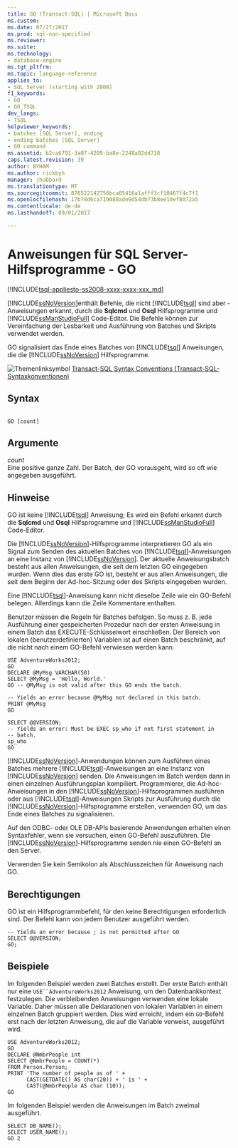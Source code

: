 ```yaml
---
title: GO (Transact-SQL) | Microsoft Docs
ms.custom: 
ms.date: 07/27/2017
ms.prod: sql-non-specified
ms.reviewer: 
ms.suite: 
ms.technology:
- database-engine
ms.tgt_pltfrm: 
ms.topic: language-reference
applies_to:
- SQL Server (starting with 2008)
f1_keywords:
- GO
- GO_TSQL
dev_langs:
- TSQL
helpviewer_keywords:
- batches [SQL Server], ending
- ending batches [SQL Server]
- GO command
ms.assetid: b2ca6791-3a07-4209-ba8e-2248a92dd738
caps.latest.revision: 39
author: BYHAM
ms.author: rickbyh
manager: jhubbard
ms.translationtype: MT
ms.sourcegitcommit: 876522142756bca05416a1afff3cf10467f4c7f1
ms.openlocfilehash: 17b78d6ca719088ade9d54db73b8ee10ef8072a5
ms.contentlocale: de-de
ms.lasthandoff: 09/01/2017

---
```

# <a name="sql-server-utilities-statements---go"></a>Anweisungen für SQL Server-Hilfsprogramme - GO
[!INCLUDE[tsql-appliesto-ss2008-xxxx-xxxx-xxx_md](../../includes/tsql-appliesto-ss2008-xxxx-xxxx-xxx-md.md)]

  [!INCLUDE[ssNoVersion](../../includes/ssnoversion-md.md)]enthält Befehle, die nicht [!INCLUDE[tsql](../../includes/tsql-md.md)] sind aber -Anweisungen erkannt, durch die **Sqlcmd** und **Osql** Hilfsprogramme und [!INCLUDE[ssManStudioFull](../../includes/ssmanstudiofull-md.md)] Code-Editor. Die Befehle können zur Vereinfachung der Lesbarkeit und Ausführung von Batches und Skripts verwendet werden.  
  
  GO signalisiert das Ende eines Batches von [!INCLUDE[tsql](../../includes/tsql-md.md)] Anweisungen, die die [!INCLUDE[ssNoVersion](../../includes/ssnoversion-md.md)] Hilfsprogramme.  
  
 ![Themenlinksymbol](../../database-engine/configure-windows/media/topic-link.gif "Topic link icon") [Transact-SQL Syntax Conventions (Transact-SQL-Syntaxkonventionen)](../../t-sql/language-elements/transact-sql-syntax-conventions-transact-sql.md)  
  
## <a name="syntax"></a>Syntax  
  
```  
  
GO [count]  
```  
  
## <a name="arguments"></a>Argumente  
 *count*  
 Eine positive ganze Zahl. Der Batch, der GO vorausgeht, wird so oft wie angegeben ausgeführt.  
  
## <a name="remarks"></a>Hinweise  
 GO ist keine [!INCLUDE[tsql](../../includes/tsql-md.md)] Anweisung; Es wird ein Befehl erkannt durch die **Sqlcmd** und **Osql** Hilfsprogramme und [!INCLUDE[ssManStudioFull](../../includes/ssmanstudiofull-md.md)] Code-Editor.  
  
 Die [!INCLUDE[ssNoVersion](../../includes/ssnoversion-md.md)]-Hilfsprogramme interpretieren GO als ein Signal zum Senden des aktuellen Batches von [!INCLUDE[tsql](../../includes/tsql-md.md)]-Anweisungen an eine Instanz von [!INCLUDE[ssNoVersion](../../includes/ssnoversion-md.md)]. Der aktuelle Anweisungsbatch besteht aus allen Anweisungen, die seit dem letzten GO eingegeben wurden. Wenn dies das erste GO ist, besteht er aus allen Anweisungen, die seit dem Beginn der Ad-hoc-Sitzung oder des Skripts eingegeben wurden.  
  
 Eine [!INCLUDE[tsql](../../includes/tsql-md.md)]-Anweisung kann nicht dieselbe Zeile wie ein GO-Befehl belegen. Allerdings kann die Zeile Kommentare enthalten.  
  
 Benutzer müssen die Regeln für Batches befolgen. So muss z. B. jede Ausführung einer gespeicherten Prozedur nach der ersten Anweisung in einem Batch das EXECUTE-Schlüsselwort einschließen. Der Bereich von lokalen (benutzerdefinierten) Variablen ist auf einen Batch beschränkt, auf die nicht nach einem GO-Befehl verwiesen werden kann.  
  
```  
USE AdventureWorks2012;  
GO  
DECLARE @MyMsg VARCHAR(50)  
SELECT @MyMsg = 'Hello, World.'  
GO -- @MyMsg is not valid after this GO ends the batch.  
  
-- Yields an error because @MyMsg not declared in this batch.  
PRINT @MyMsg  
GO  
  
SELECT @@VERSION;  
-- Yields an error: Must be EXEC sp_who if not first statement in   
-- batch.  
sp_who  
GO  
```  
  
 [!INCLUDE[ssNoVersion](../../includes/ssnoversion-md.md)]-Anwendungen können zum Ausführen eines Batches mehrere [!INCLUDE[tsql](../../includes/tsql-md.md)]-Anweisungen an eine Instanz von [!INCLUDE[ssNoVersion](../../includes/ssnoversion-md.md)] senden. Die Anweisungen im Batch werden dann in einen einzelnen Ausführungsplan kompiliert. Programmierer, die Ad-hoc-Anweisungen in den [!INCLUDE[ssNoVersion](../../includes/ssnoversion-md.md)]-Hilfsprogrammen ausführen oder aus [!INCLUDE[tsql](../../includes/tsql-md.md)]-Anweisungen Skripts zur Ausführung durch die [!INCLUDE[ssNoVersion](../../includes/ssnoversion-md.md)]-Hilfsprogramme erstellen, verwenden GO, um das Ende eines Batches zu signalisieren.  
  
 Auf den ODBC- oder OLE DB-APIs basierende Anwendungen erhalten einen Syntaxfehler, wenn sie versuchen, einen GO-Befehl auszuführen. Die [!INCLUDE[ssNoVersion](../../includes/ssnoversion-md.md)]-Hilfsprogramme senden nie einen GO-Befehl an den Server.  
  
 Verwenden Sie kein Semikolon als Abschlusszeichen für Anweisung nach GO.  
  
## <a name="permissions"></a>Berechtigungen  
 GO ist ein Hilfsprogrammbefehl, für den keine Berechtigungen erforderlich sind. Der Befehl kann von jedem Benutzer ausgeführt werden.  
  
```  
-- Yields an error because ; is not permitted after GO  
SELECT @@VERSION;  
GO;  
```  
  
## <a name="examples"></a>Beispiele  
 Im folgenden Beispiel werden zwei Batches erstellt. Der erste Batch enthält nur eine `USE``AdventureWorks2012` Anweisung, um den Datenbankkontext festzulegen. Die verbleibenden Anweisungen verwenden eine lokale Variable. Daher müssen alle Deklarationen von lokalen Variablen in einem einzelnen Batch gruppiert werden. Dies wird erreicht, indem ein `GO`-Befehl erst nach der letzten Anweisung, die auf die Variable verweist, ausgeführt wird.  
  
```  
USE AdventureWorks2012;  
GO  
DECLARE @NmbrPeople int  
SELECT @NmbrPeople = COUNT(*)  
FROM Person.Person;  
PRINT 'The number of people as of ' +  
      CAST(GETDATE() AS char(20)) + ' is ' +  
      CAST(@NmbrPeople AS char (10));  
GO  
```  
  
 Im folgenden Beispiel werden die Anweisungen im Batch zweimal ausgeführt.  
  
```  
SELECT DB_NAME();  
SELECT USER_NAME();  
GO 2  
```  
  
  

